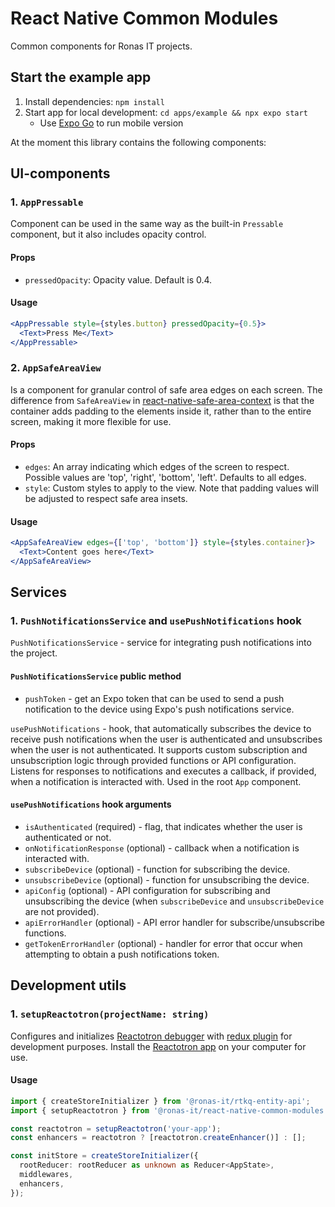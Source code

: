 # React Native Common Modules

Common components for Ronas IT projects.

## Start the example app

1. Install dependencies: `npm install`
2. Start app for local development: `cd apps/example && npx expo start`
   - Use [Expo Go](https://expo.dev/client) to run mobile version

At the moment this library contains the following components:

## UI-components

### 1. `AppPressable`

Component can be used in the same way as the built-in `Pressable` component, but it also includes opacity control.

#### Props

- `pressedOpacity`: Opacity value. Default is 0.4.

#### Usage

```jsx
<AppPressable style={styles.button} pressedOpacity={0.5}>
  <Text>Press Me</Text>
</AppPressable>
```

### 2. `AppSafeAreaView`

Is a component for granular control of safe area edges on each screen. The difference from `SafeAreaView` in [react-native-safe-area-context](https://www.npmjs.com/package/react-native-safe-area-context) is that the container adds padding to the elements inside it, rather than to the entire screen, making it more flexible for use.

#### Props

- `edges`: An array indicating which edges of the screen to respect. Possible values are 'top', 'right', 'bottom', 'left'. Defaults to all edges.
- `style`: Custom styles to apply to the view. Note that padding values will be adjusted to respect safe area insets.

#### Usage

```jsx
<AppSafeAreaView edges={['top', 'bottom']} style={styles.container}>
  <Text>Content goes here</Text>
</AppSafeAreaView>
```

## Services

### 1. `PushNotificationsService` and `usePushNotifications` hook

`PushNotificationsService` - service for integrating push notifications into the project.

#### `PushNotificationsService` public method

- `pushToken` - get an Expo token that can be used to send a push notification to the device using Expo's push notifications service.

`usePushNotifications` - hook, that automatically subscribes the device to receive push notifications when the user is authenticated and unsubscribes when the user is not authenticated. It supports custom subscription and unsubscription logic through provided functions or API configuration. Listens for responses to notifications and executes a callback, if provided, when a notification is interacted with.
Used in the root `App` component.

#### `usePushNotifications` hook arguments

- `isAuthenticated` (required) - flag, that indicates whether the user is authenticated or not.
- `onNotificationResponse` (optional) - callback when a notification is interacted with.
- `subscribeDevice` (optional) - function for subscribing the device.
- `unsubscribeDevice` (optional) - function for unsubscribing the device.
- `apiConfig` (optional) - API configuration for subscribing and unsubscribing the device (when `subscribeDevice` and `unsubscribeDevice` are not provided).
- `apiErrorHandler` (optional) - API error handler for subscribe/unsubscribe functions.
- `getTokenErrorHandler` (optional) - handler for error that occur when attempting to obtain a push notifications token.

## Development utils

### 1. `setupReactotron(projectName: string)`

Configures and initializes [Reactotron debugger](https://github.com/infinitered/reactotron) with [redux plugin](https://docs.infinite.red/reactotron/plugins/redux/) for development purposes.
Install the [Reactotron app](https://github.com/infinitered/reactotron/releases?q=reactotron-app&expanded=true) on your computer for use.

#### Usage

```ts
import { createStoreInitializer } from '@ronas-it/rtkq-entity-api';
import { setupReactotron } from '@ronas-it/react-native-common-modules'

const reactotron = setupReactotron('your-app');
const enhancers = reactotron ? [reactotron.createEnhancer()] : [];

const initStore = createStoreInitializer({
  rootReducer: rootReducer as unknown as Reducer<AppState>,
  middlewares,
  enhancers,
});
```
